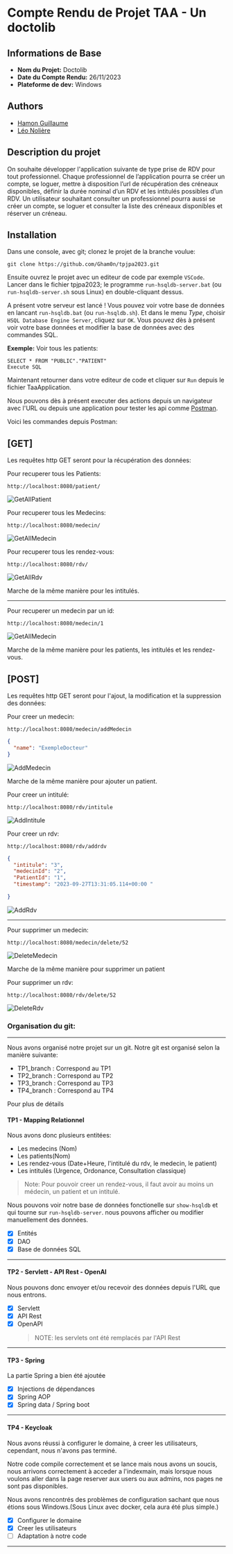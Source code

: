 # Compte Rendu de Projet TAA - Un doctolib

## Informations de Base

- **Nom du Projet:** Doctolib
- **Date du Compte Rendu:** 26/11/2023
- **Plateforme de dev:** Windows

## Authors

- [Hamon Guillaume](https://github.com/Gham0n/tpjpa2023)
- [Léo Nolière](https://github.com/LeoNoliere)

## Description du projet

On souhaite développer l'application suivante de type prise de RDV pour tout professionnel. Chaque professionnel de l’application pourra se créer un compte, se loguer, mettre à disposition l’url de récupération des créneaux disponibles, définir la durée nominal d’un RDV et les intitulés possibles d’un RDV.
Un utilisateur souhaitant consulter un professionnel pourra aussi se créer un compte, se loguer et consulter la liste des créneaux disponibles et réserver un créneau.

## Installation

Dans une console, avec git; clonez le projet de la branche voulue:

```
git clone https://github.com/Gham0n/tpjpa2023.git
```

Ensuite ouvrez le projet avec un editeur de code par exemple `VSCode`.
Lancer dans le fichier tpjpa2023; le programme `run-hsqldb-server.bat` (ou `run-hsqldb-server.sh` sous Linux) en double-cliquant dessus.

A présent votre serveur est lancé ! Vous pouvez voir votre base de données en lancant `run-hsqldb.bat` (ou `run-hsqldb.sh`). Et dans le menu _Type_, choisir `HSQL Database Engine Server`, cliquez sur `OK`. Vous pouvez dès à présent voir votre base données et modifier la base de données avec des commandes SQL.

**Exemple:** Voir tous les patients:

```
SELECT * FROM "PUBLIC"."PATIENT"
Execute SQL
```

Maintenant retourner dans votre editeur de code et cliquer sur `Run` depuis le fichier TaaApplication.

Nous pouvons dès à présent executer des actions depuis un navigateur avec l'URL ou depuis une application pour tester les api comme [Postman](<https://fr.wikipedia.org/wiki/Postman_(logiciel)>).

Voici les commandes depuis Postman:

## [GET]

Les requêtes http GET seront pour la récupération des données:

Pour recuperer tous les Patients:

```
http://localhost:8080/patient/
```

![GetAllPatient](Images/getAllPatient.png "GetAllPatient")

Pour recuperer tous les Medecins:

```
http://localhost:8080/medecin/
```

![GetAllMedecin](Images/getAllMedecin.png "GetAllMedecin")

Pour recuperer tous les rendez-vous:

```
http://localhost:8080/rdv/
```

![GetAllRdv](Images/getAllRdv.png "GetAllRdv")

Marche de la même manière pour les intitulés.

---

Pour recuperer un medecin par un id:

```
http://localhost:8080/medecin/1
```

![GetAllMedecin](Images/getMedecin1.png "GetAllMedecin")

Marche de la même manière pour les patients, les intitulés et les rendez-vous.

## [POST]

Les requêtes http GET seront pour l'ajout, la modification et la suppression des données:

Pour creer un medecin:

```
http://localhost:8080/medecin/addMedecin
```

```Json
{
  "name": "ExempleDocteur"
}
```

![AddMedecin](Images/addMedecin.png "AddMedecin")

Marche de la même manière pour ajouter un patient.

Pour creer un intitulé:

```
http://localhost:8080/rdv/intitule
```

![AddIntitule](Images/Create_Intitule.png "AddIntitule")

Pour creer un rdv:

```
http://localhost:8080/rdv/addrdv
```

```Json
{
  "intitule": "3",
  "medecinId": "2",
  "PatientId": "1",
  "timestamp": "2023-09-27T13:31:05.114+00:00 "

}
```

![AddRdv](Images/addRdv.png "AddRdv")

---

Pour supprimer un medecin:

```
http://localhost:8080/medecin/delete/52
```

![DeleteMedecin](Images/deleteMedecin_patient.png "DeleteMedecin")

Marche de la même manière pour supprimer un patient

Pour supprimer un rdv:

```
http://localhost:8080/rdv/delete/52
```

![DeleteRdv](Images/deleteRdv.png "DeleteRdv")

### Organisation du git:

---

Nous avons organisé notre projet sur un git. Notre git est organisé selon la manière suivante:

- TP1_branch : Correspond au TP1
- TP2_branch : Correspond au TP2
- TP3_branch : Correspond au TP3
- TP4_branch : Correspond au TP4

Pour plus de détails

#### TP1 - Mapping Relationnel

Nous avons donc plusieurs entitées:

- Les medecins (Nom)
- Les patients(Nom)
- Les rendez-vous (Date+Heure, l'intitulé du rdv, le medecin, le patient)
- Les intitulés (Urgence, Ordonance, Consultation classique)

> Note: Pour pouvoir creer un rendez-vous, il faut avoir au moins un médecin, un patient et un intitulé.

Nous pouvons voir notre base de données fonctionelle sur `show-hsqldb` et qui tourne sur `run-hsqldb-server`. nous pouvons afficher ou modifier manuellement des données.

- [x] Entités
- [x] DAO
- [x] Base de données SQL

---

#### TP2 - Servlett - API Rest - OpenAI

Nous pouvons donc envoyer et/ou recevoir des données depuis l'URL que nous entrons.

- [x] Servlett
- [x] API Rest
- [x] OpenAPI
  > NOTE: les servlets ont été remplacés par l'API Rest

---

#### TP3 - Spring

La partie Spring a bien été ajoutée

- [x] Injections de dépendances
- [x] Spring AOP
- [x] Spring data / Spring boot

---

#### TP4 - Keycloak

Nous avons réussi à configurer le domaine, à creer les utilisateurs, cependant, nous n'avons pas terminé.

Notre code compile correctement et se lance mais nous avons un soucis, nous arrivons correctement à acceder a l'indexmain, mais lorsque nous voulons aller dans la page reserver aux users ou aux admins, nos pages ne sont pas disponibles.

Nous avons rencontrés des problèmes de configuration sachant que nous étions sous Windows.(Sous Linux avec docker, cela aura été plus simple.)

- [x] Configurer le domaine
- [x] Creer les utilisateurs
- [ ] Adaptation à notre code

---
